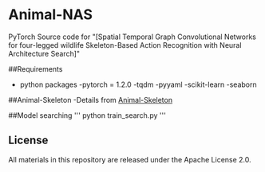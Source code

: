 # Animal-NAS
PyTorch Source code for "[Spatial Temporal Graph Convolutional Networks for four-legged wildlife Skeleton-Based Action Recognition with Neural Architecture Search]"

##Requirements
- python packages
  -pytorch = 1.2.0
  -tqdm
  -pyyaml
  -scikit-learn
  -seaborn
  
##Animal-Skeleton
-Details from [Animal-Skeleton](https://pan.baidu.com/s/1GoyO3X3r46nFps3kmFSl2Q )

##Model searching
'''
python train_search.py
'''

## License
All materials in this repository are released under the Apache License 2.0.
  
